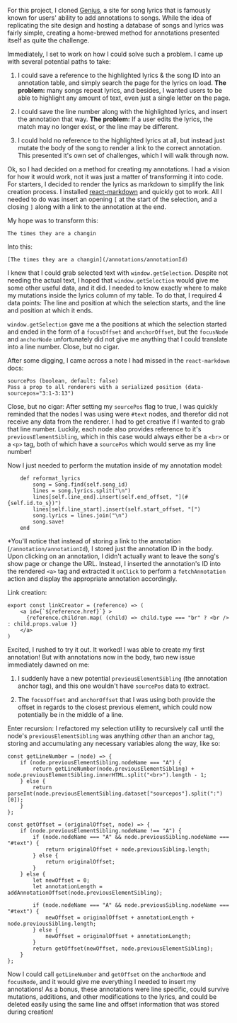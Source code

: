 For this project, I cloned [Genius](https://genius.com/), a site for song lyrics that is famously known for users' ability to add annotations to songs.  While the idea of replicating the site design and hosting a database of songs and lyrics was fairly simple, creating a home-brewed method for annotations presented itself as quite the challenge.

Immediately, I set to work on how I could solve such a problem.  I came up with several potential paths to take:  

1) I could save a reference to the highlighted lyrics & the song ID into an annotation table, and simply search the page for the lyrics on load.  **The problem:** many songs repeat lyrics, and besides, I wanted users to be able to highlight any amount of text, even just a single letter on the page.

2) I could save the line number along with the highlighted lyrics, and insert the annotation that way. **The problem:** If a user edits the lyrics, the match may no longer exist, or the line may be different.

3) I could hold no reference to the highlighted lyrics at all, but instead just mutate the body of the song to render a link to the correct annotation.  This presented it's own set of challenges, which I will walk through now.

Ok, so I had decided on a method for creating my annotations.  I had a vision for how it would work, not it was just a matter of transforming it into code.  For starters, I decided to render the lyrics as markdown to simplify the link creation process.  I installed [react-markdown](https://github.com/remarkjs/react-markdown) and quickly got to work. All I needed to do was insert an opening `[` at the start of the selection, and a closing `]` along with a link to the annotation at the end.

My hope was to transform this:
```
The times they are a changin
```
Into this:
```
[The times they are a changin](/annotations/annotationId)
```

I knew that I could grab selected text with `window.getSelection`. Despite not needing the actual text, I hoped that `window.getSelection` would give me some other useful data, and it did.  I needed to know exactly where to make my mutations inside the lyrics column of my table.  To do that, I required 4 data points:  The line and position at which the selection starts, and the line and position at which it ends.

`window.getSelection` gave me a the positions at which the selection started and ended in the form of a `focusOffset` and `anchorOffset`, but the `focusNode` and `anchorNode` unfortunately did not give me anything that I could translate into a line number.  Close, but no cigar.

After some digging, I came across a note I had missed in the `react-markdown` docs: 
```
sourcePos (boolean, default: false)
Pass a prop to all renderers with a serialized position (data-sourcepos="3:1-3:13")
```

Close, but no cigar:  After setting my `sourcePos` flag to true, I was quickly reminded that the nodes I was using were `#text` nodes, and therefor did not receive any data from the renderer.  I had to get creative if I wanted to grab that line number.  Luckily, each node also provides reference to it's `previousElementSibling`, which in this case would always either be a `<br>` or a `<p>` tag, both of which have a `sourcePos` which would serve as my line number!

Now I just needed to perform the mutation inside of my annotation model:

```
    def reformat_lyrics
        song = Song.find(self.song_id) 
        lines = song.lyrics.split("\n")
        lines[self.line_end].insert(self.end_offset, "](#{self.id.to_s})")
        lines[self.line_start].insert(self.start_offset, "[")
        song.lyrics = lines.join("\n")
        song.save!
    end
```

*You'll notice that instead of storing a link to the annotation (`/annotation/annotationId`), I stored just the annotation ID in the body.  Upon clicking on an annotation, I didn't actually want to leave the song's show page or change the URL.  Instead, I inserted the annotation's ID into the rendered `<a>` tag and extracted it `onClick` to perform a `fetchAnnotation` action and display the appropriate annotation accordingly.

Link creation:
```
export const linkCreator = (reference) => (
    <a id={`${reference.href}`} > 
      {reference.children.map( (child) => child.type === "br" ? <br /> : child.props.value )}
    </a>
)
```



Excited, I rushed to try it out.  It worked!  I was able to create my first annotation! But with annotations now in the body, two new issue immediately dawned on me:  

1) I suddenly have a new potential `previousElementSibling` (the annotation anchor tag), and this one wouldn't have `sourcePos` data to extract.

2) The `focusOffset` and `anchorOffset` that I was using both provide the offset in regards to the closest previous element, which could now potentially be in the middle of a line.  

Enter recursion:  I refactored my selection utility to recursively call until the node's `previousElementSibling` was anything *other* than an anchor tag, storing and accumulating any necessary variables along the way, like so: 

```
const getLineNumber = (node) => {
    if (node.previousElementSibling.nodeName === "A") {
        return getLineNumber(node.previousElementSibling) + node.previousElementSibling.innerHTML.split("<br>").length - 1;
    } else {
        return parseInt(node.previousElementSibling.dataset["sourcepos"].split(":")[0]);
    }
};

const getOffset = (originalOffset, node) => {
    if (node.previousElementSibling.nodeName !== "A") {
        if (node.nodeName === "A" && node.previousSibling.nodeName === "#text") {
            return originalOffset + node.previousSibling.length;
        } else {
            return originalOffset;
        }
    } else {
        let newOffset = 0;
        let annotationLength = addAnnotationOffset(node.previousElementSibling);
        
        if (node.nodeName === "A" && node.previousSibling.nodeName === "#text") {
            newOffset = originalOffset + annotationLength + node.previousSibling.length;
        } else {
            newOffset = originalOffset + annotationLength;
        }
        return getOffset(newOffset, node.previousElementSibling);
    }
};
```

Now I could call `getLineNumber` and `getOffset` on the `anchorNode` and `focusNode`, and it would give me everything I needed to insert my annotations!  As a bonus, these annotations were line specific, could survive mutations, additions, and other modifications to the lyrics, and could be deleted easily using the same line and offset information that was stored during creation!

